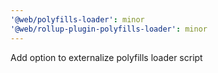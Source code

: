 ```yaml
---
'@web/polyfills-loader': minor
'@web/rollup-plugin-polyfills-loader': minor
---
```


Add option to externalize polyfills loader script
